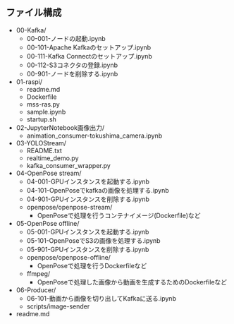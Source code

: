 ## ファイル構成

* 00-Kafka/
  - 00-001-ノードの起動.ipynb
  - 00-101-Apache Kafkaのセットアップ.ipynb
  - 00-111-Kafka Connectのセットアップ.ipynb
  - 00-112-S3コネクタの登録.ipynb
  - 00-901-ノードを削除する.ipynb
* 01-raspi/
  - readme.md
  - Dockerfile
  - mss-ras.py
  - sample.ipynb
  - startup.sh
* 02-JupyterNotebook画像出力/
  - animation_consumer-tokushima_camera.ipynb
* 03-YOLOStream/
  - README.txt
  - realtime_demo.py
  - kafka_consumer_wrapper.py
* 04-OpenPose stream/
  - 04-001-GPUインスタンスを起動する.ipynb
  - 04-101-OpenPoseでkafkaの画像を処理する.ipynb
  - 04-901-GPUインスタンスを削除する.ipynb
  - openpose/openpose-stream/
    + OpenPoseで処理を行うコンテナイメージ(Dockerfile)など
* 05-OpenPose offline/
  - 05-001-GPUインスタンスを起動する.ipynb
  - 05-101-OpenPoseでS3の画像を処理する.ipynb
  - 05-901-GPUインスタンスを削除する.ipynb
  - openpose/openpose-offline/
    + OpenPoseで処理を行うDockerfileなど
  - ffmpeg/
    + OpenPoseで処理した画像から動画を生成するためのDockerfileなど
* 06-Producer/
  - 06-101-動画から画像を切り出してKafkaに送る.ipynb
  - scripts/image-sender
* readme.md
